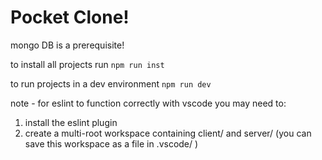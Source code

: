 # Pocket Clone!

mongo DB is a prerequisite!

to install all projects run `npm run inst`

to run projects in a dev environment `npm run dev`

note - for eslint to function correctly with vscode you may need to:
1) install the eslint plugin
2) create a multi-root workspace containing client/ and server/ (you can save this workspace as a file in .vscode/ )
